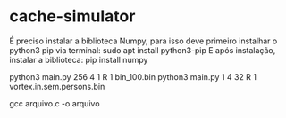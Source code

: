 # cache-simulator

É preciso instalar a biblioteca Numpy, para isso deve primeiro instalhar o python3 pip via terminal:
sudo apt install python3-pip
E após instalação, instalar a biblioteca:
pip install numpy

python3 main.py 256 4 1 R 1 bin_100.bin
python3 main.py 1 4 32 R 1 vortex.in.sem.persons.bin

gcc arquivo.c -o arquivo

